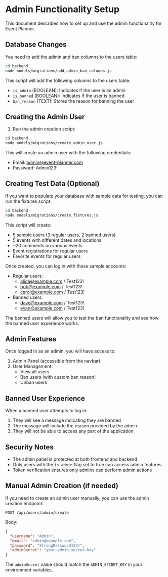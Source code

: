 # Admin Functionality Setup

This document describes how to set up and use the admin functionality for Event Planner.

## Database Changes

You need to add the admin and ban columns to the users table:

```bash
cd backend
node models/migrations/add_admin_ban_columns.js
```

This script will add the following columns to the users table:
- `is_admin` (BOOLEAN): Indicates if the user is an admin
- `is_banned` (BOOLEAN): Indicates if the user is banned
- `ban_reason` (TEXT): Stores the reason for banning the user

## Creating the Admin User

1. Run the admin creation script:
```bash
cd backend
node models/migrations/create_admin_user.js
```

This will create an admin user with the following credentials:
- Email: admin@event-planner.com
- Password: Admin123!

## Creating Test Data (Optional)

If you want to populate your database with sample data for testing, you can run the fixtures script:

```bash
cd backend
node models/migrations/create_fixtures.js
```

This script will create:
- 5 sample users (3 regular users, 2 banned users)
- 5 events with different dates and locations
- ~20 comments on various events
- Event registrations for regular users
- Favorite events for regular users

Once created, you can log in with these sample accounts:
- Regular users: 
  - alice@example.com / Test123!
  - bob@example.com / Test123!
  - carol@example.com / Test123!
- Banned users:
  - dave@example.com / Test123!
  - evan@example.com / Test123!

The banned users will allow you to test the ban functionality and see how the banned user experience works.

## Admin Features

Once logged in as an admin, you will have access to:

1. Admin Panel (accessible from the navbar)
2. User Management:
   - View all users
   - Ban users (with custom ban reason)
   - Unban users

## Banned User Experience

When a banned user attempts to log in:
1. They will see a message indicating they are banned
2. The message will include the reason provided by the admin
3. They will not be able to access any part of the application

## Security Notes

- The admin panel is protected at both frontend and backend
- Only users with the `is_admin` flag set to true can access admin features
- Token verification ensures only admins can perform admin actions

## Manual Admin Creation (if needed)

If you need to create an admin user manually, you can use the admin creation endpoint:

```
POST /api/users/admin/create
```

Body:
```json
{
  "username": "Admin",
  "email": "admin@example.com",
  "password": "StrongPassword123!",
  "adminSecret": "your-admin-secret-key"
}
```

The `adminSecret` value should match the `ADMIN_SECRET_KEY` in your environment variables. 